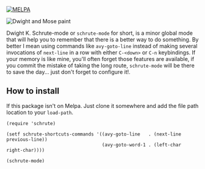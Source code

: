 [![MELPA](http://melpa.milkbox.net/packages/schrute-badge.svg)](http://melpa.milkbox.net/#/schrute)

![Dwight and Mose paint](http://i.imgur.com/Yp1sxel.jpg)

Dwight K. Schrute-mode or `schrute-mode` for short, is a minor global mode that will help you to remember that there is a better way to do something. By better I mean using commands like `avy-goto-line` instead of making several invocations of `next-line` in a row with either `C-<down>` or `C-n` keybindings. If your memory is like mine, you'll often forget those features are available, if you commit the mistake of taking the long route, `schrute-mode` will be there to save the day... just don't forget to configure it!.

## How to install

If this package isn't on Melpa. Just clone it somewhere and add the file path location to your `load-path`.

    (require 'schrute)

    (setf schrute-shortcuts-commands '((avy-goto-line   . (next-line previous-line))
                                       (avy-goto-word-1 . (left-char right-char))))

    (schrute-mode)
